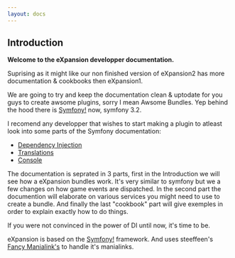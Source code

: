 ```yaml
---
layout: docs
---
```


## Introduction

**Welcome to the eXpansion developper documentation.**

Suprising as it might like our non finished version of eXpansion2 has more documentation & cookbooks then eXpansion1. 

We are going to try and keep the documentation clean & uptodate for you guys to create awsome plugins, 
sorry I mean Awsome Bundles. Yep behind the hood there is [Symfony!](https://symfony.com/) now, symfony 3.2. 

I recomend any developper that wishes to start making a plugin to atleast look into some parts of the Symfony documentation: 
* [Dependency Injection](http://symfony.com/doc/current/components/dependency_injection.html)
* [Translations](http://symfony.com/doc/current/components/translation.html)
* [Console](http://symfony.com/doc/current/components/console.html)

The documentation is seprated in 3 parts, first in the Introduction we will see how a eXpansion bundles work. It's very similar to symfony but we a few changes on how game events are dispatched. In the second part the documention will elaborate on various services you might need to use to create a bundle. And finally the last "cookbook" part will give exemples in order to explain exactly how to do things. 

If you were not convinced in the power of DI until now, it's time to be. 

eXpansion is based on the [Symfony!](https://symfony.com/) framework. 
And uses steeffeen's [Fancy Manialink's](https://github.com/steeffeen/FancyManiaLinks) to handle it's manialinks. 
